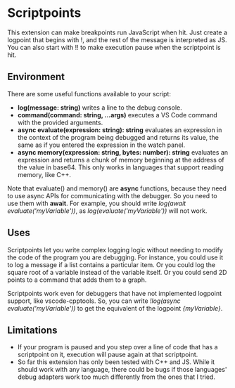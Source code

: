 # Scriptpoints

This extension can make breakpoints run JavaScript when hit.  Just create a logpoint that begins with !, and the rest of the message is interpreted as JS.  You can also start with !! to make execution pause when the scriptpoint is hit.

## Environment

There are some useful functions available to your script:
* **log(message: string)** writes a line to the debug console.
* **command(command: string, ...args)** executes a VS Code command with the provided arguments.
* **async evaluate(expression: string): string** evaluates an expression in the context of the program being debugged and returns its value, the same as if you entered the expression in the watch panel.
* **async memory(expression: string, bytes: number): string** evaluates an expression and returns a chunk of memory beginning at the address of the value in base64. This only works in languages that support reading memory, like C++.

Note that evaluate() and memory() are **async** functions, because they need to use async APIs for communicating with the debugger.  So you need to use them with **await**.  For example, you should write *log(await evaluate('myVariable'))*, as *log(evaluate('myVariable'))* will not work.

## Uses

Scriptpoints let you write complex logging logic without needing to modify the code of the program you are debugging.  For instance, you could use it to log a message if a list contains a particular item.  Or you could log the square root of a variable instead of the variable itself.  Or you could send 2D points to a command that adds them to a graph.

Scriptpoints work even for debuggers that have not implemented logpoint support, like vscode-cpptools.  So, you can write *!log(async evaluate('myVariable'))* to get the equivalent of the logpoint *{myVariable}*.

## Limitations

* If your program is paused and you step over a line of code that has a scriptpoint on it, execution will pause again at that scriptpoint.
* So far this extension has only been tested with C++ and JS. While it should work with any language, there could be bugs if those languages' debug adapters work too much differently from the ones that I tried.
